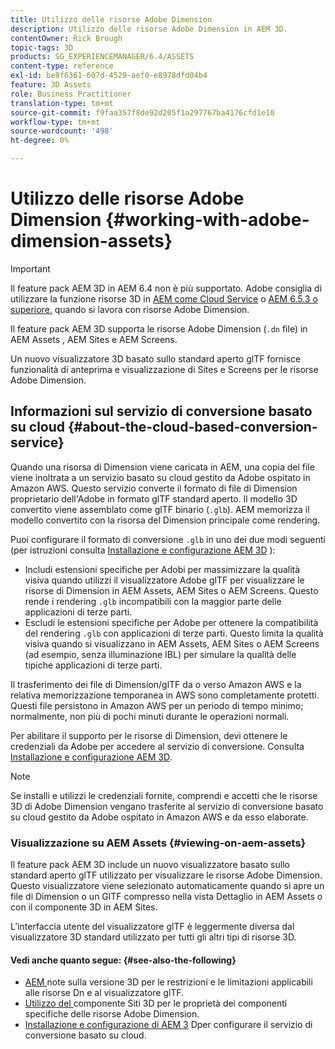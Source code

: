 ```yaml
---
title: Utilizzo delle risorse Adobe Dimension
description: Utilizzo delle risorse Adobe Dimension in AEM 3D.
contentOwner: Rick Brough
topic-tags: 3D
products: SG_EXPERIENCEMANAGER/6.4/ASSETS
content-type: reference
exl-id: be8f6361-607d-4529-aef0-e8978dfd04b4
feature: 3D Assets
role: Business Practitioner
translation-type: tm+mt
source-git-commit: f9faa357f8de92d205f1a297767ba4176cfd1e10
workflow-type: tm+mt
source-wordcount: '498'
ht-degree: 0%

---
```


# Utilizzo delle risorse Adobe Dimension {#working-with-adobe-dimension-assets}

>[!IMPORTANT]
>
>Il feature pack AEM 3D in AEM 6.4 non è più supportato. Adobe consiglia di utilizzare la funzione risorse 3D in [AEM come Cloud Service](https://experienceleague.adobe.com/docs/experience-manager-cloud-service/assets/dynamicmedia/assets-3d.html#dynamicmedia) o [AEM 6.5.3 o superiore.](https://experienceleague.adobe.com/docs/experience-manager-65/assets/dynamic/assets-3d.html#dynamic) quando si lavora con risorse Adobe Dimension.

Il feature pack AEM 3D supporta le risorse Adobe Dimension (`.dn` file) in AEM Assets , AEM Sites e AEM Screens.

Un nuovo visualizzatore 3D basato sullo standard aperto glTF fornisce funzionalità di anteprima e visualizzazione di Sites e Screens per le risorse Adobe Dimension.

## Informazioni sul servizio di conversione basato su cloud {#about-the-cloud-based-conversion-service}

Quando una risorsa di Dimension viene caricata in AEM, una copia del file viene inoltrata a un servizio basato su cloud gestito da Adobe ospitato in Amazon AWS. Questo servizio converte il formato di file di Dimension proprietario dell&#39;Adobe in formato glTF standard aperto. Il modello 3D convertito viene assemblato come glTF binario (`.glb`). AEM memorizza il modello convertito con la risorsa del Dimension principale come rendering.

Puoi configurare il formato di conversione `.glb` in uno dei due modi seguenti (per istruzioni consulta [Installazione e configurazione AEM 3D](install-config-3d.md) ):

* Includi estensioni specifiche per Adobi per massimizzare la qualità visiva quando utilizzi il visualizzatore Adobe glTF per visualizzare le risorse di Dimension in AEM Assets, AEM Sites o AEM Screens. Questo rende i rendering `.glb` incompatibili con la maggior parte delle applicazioni di terze parti.
* Escludi le estensioni specifiche per Adobe per ottenere la compatibilità del rendering `.glb` con applicazioni di terze parti. Questo limita la qualità visiva quando si visualizzano in AEM Assets, AEM Sites o AEM Screens (ad esempio, senza illuminazione IBL) per simulare la qualità delle tipiche applicazioni di terze parti.

Il trasferimento dei file di Dimension/glTF da o verso Amazon AWS e la relativa memorizzazione temporanea in AWS sono completamente protetti. Questi file persistono in Amazon AWS per un periodo di tempo minimo; normalmente, non più di pochi minuti durante le operazioni normali.

Per abilitare il supporto per le risorse di Dimension, devi ottenere le credenziali da Adobe per accedere al servizio di conversione. Consulta [Installazione e configurazione AEM 3D](install-config-3d.md).

>[!NOTE]
>
>Se installi e utilizzi le credenziali fornite, comprendi e accetti che le risorse 3D di Adobe Dimension vengano trasferite al servizio di conversione basato su cloud gestito da Adobe ospitato in Amazon AWS e da esso elaborate.

### Visualizzazione su AEM Assets {#viewing-on-aem-assets}

Il feature pack AEM 3D include un nuovo visualizzatore basato sullo standard aperto glTF utilizzato per visualizzare le risorse Adobe Dimension. Questo visualizzatore viene selezionato automaticamente quando si apre un file di Dimension o un GlTF compresso nella vista Dettaglio in AEM Assets o con il componente 3D in AEM Sites.

L’interfaccia utente del visualizzatore glTF è leggermente diversa dal visualizzatore 3D standard utilizzato per tutti gli altri tipi di risorse 3D.

#### Vedi anche quanto segue: {#see-also-the-following}

* [AEM ](/help/release-notes/aem3d-release-notes.md) note sulla versione 3D per le restrizioni e le limitazioni applicabili alle risorse Dn e al visualizzatore glTF.
* [Utilizzo del ](using-the-3d-sites-component.md) componente Siti 3D per le proprietà dei componenti specifiche delle risorse Adobe Dimension.
* [Installazione e configurazione di AEM 3](install-config-3d.md) Dper configurare il servizio di conversione basato su cloud.
